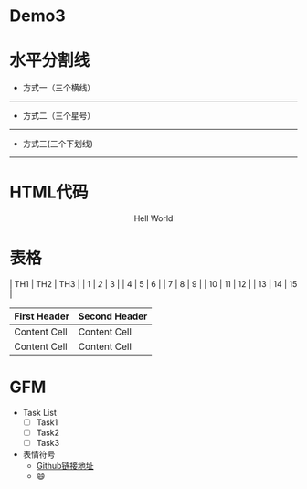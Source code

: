 # Demo3

# 水平分割线
	
- 方式一（三个横线）

---

- 方式二（三个星号）

***

- 方式三(三个下划线)

___
	
# HTML代码

<p align = "center">Hell World</p>

# 表格

| TH1 | TH2 | TH3 | 
| **1** | *2* | 3 | 
| 4 | 5 | 6 | 
| 7 | 8 | 9 | 
| 10 | 11 | 12 | 
| 13 | 14 | 15 | 

| First Header | Second Header | 
| ------------- | ------------- | 
| Content Cell | Content Cell | 
| Content Cell | Content Cell |

# GFM

- Task List
	- [ ] Task1
	- [ ] Task2
	- [ ] Task3

- 表情符号
	- [Github链接地址]
	- :smile:
	
[Github链接地址]:https://www.webpagefx.com/tools/emoji-cheat-sheet/
